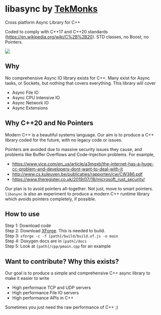 # libasync by [TekMonks](https://tekmonks.com)
Cross platform Async Library for C++

Coded to comply with C++17 and C++20 standards (https://en.wikipedia.org/wiki/C%2B%2B20). STD classes, no Boost, no Pointers.

![](https://tekmonks.com/images/libasync.jpeg)

## Why
No comprehensive Async IO library exists for C++. Many exist for Async tasks, or Sockets, but nothing that covers everything. This library will cover

* Async File IO
* Async CPU Intensive IO
* Async Network IO
* Async Extensions

## Why C++20 and No Pointers
Modern C++ is a beautiful systems language. Our aim is to produce a C++ library coded for the future, with no legacy code or issues. 

Pointers are avoided due to massive security issues they cause, and problems like Buffer Overflows and Code-Injection problems. For example,
* https://www.vice.com/en_us/article/a3mgxb/the-internet-has-a-huge-cc-problem-and-developers-dont-want-to-deal-with-it
* http://www.cs.kuleuven.be/publicaties/rapporten/cw/CW386.pdf
* https://www.theregister.co.uk/2019/07/18/microsoft_rust_security/

Our plan is to avoid pointers all-together. Not just, move to smart pointers. `libasync` is also an experiment to produce a modern C++ runtime library which avoids pointers completely, if possible. 

## How to use
Step 1: Download code  
Step 2: Download [XForge](https://github.com/TekMonksGitHub/xforge). This is needed to build.  
Step 3: `xforge -c -f [path]/build/build.xf.js -o main`  
Step 4: Doxygen docs are in `[path]/docs`  
Step 5: Look at `[path]/cpp/pmain.cpp` for an example  
    
## Want to contribute? Why this exists?
Our goal is to produce a simple and comprehensive C++ async library to make it easier to write

* High performace TCP and UDP servers
* High performance File IO servers
* High performance APIs in C++ 

Sometimes you just need the raw performance of C++ ;)
